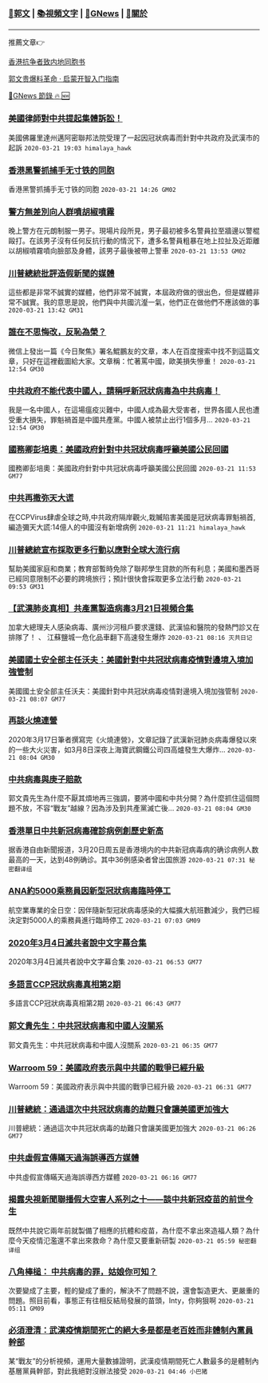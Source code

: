 ###  [:eagle:郭文](https://github.com/ourhimalayas/txt) | [:books:視頻文字](https://github.com/ourhimalayas/txt/blob/master/content/README.md) | [:newspaper:GNews](https://github.com/ourhimalayas/txt/blob/master/content/gnews/README.md) | [:pray:關於](https://github.com/ourhimalayas/home/tree/master/about)
---

推薦文章:point_right:

[香港抗争者致内地同胞书](https://github.com/ourhimalayas/news/blob/master/2019/08/a_letter_from_the_hong_kong_people.md)

[郭文贵爆料革命 · 启蒙开智入门指南](https://github.com/ourhimalayas/txt/issues/1)

[:newspaper:GNews 節錄 :fire: :new:](https://github.com/ourhimalayas/txt/blob/master/content/gnews/README.md) 



### [美國律師對中共提起集體訴訟！](/content/gnews/1/README.md)

美國佛羅里達州邁阿密聯邦法院受理了一起因冠狀病毒而針對中共政府及武漢市的起訴  `2020-03-21 19:03 himalaya_hawk`

### [香港黑警抓捕手无寸铁的同胞](/content/gnews/2/README.md)

香港黑警抓捕手无寸铁的同胞  `2020-03-21 14:26 GM02`

### [警方無差別向人群噴胡椒噴霧](/content/gnews/3/README.md)

晚上警方在元朗制服一男子。現場片段所見，男子最初被多名警員拉至牆邊以警棍毆打。在該男子沒有任何反抗行動的情況下，遭多名警員粗暴在地上拉扯及近距離以胡椒噴霧噴向臉部及身體，該男子最後被帶上警車  `2020-03-21 13:53 GM02`

### [川普總統批評造假新聞的媒體](/content/gnews/4/README.md)

這些都是非常不誠實的媒體，他們非常不誠實，本屆政府做的很出色，但是媒體非常不誠實。我的意思是說，他們與中共國沆瀣一氣，他們正在做他們不應該做的事  `2020-03-21 13:42 GM31`

### [誰在不思悔改，反恥為榮？](/content/gnews/5/README.md)

微信上發出一篇《今日聚焦》署名鯤鵬友的文章，本人在百度搜索中找不到這篇文章，只好在這裡截圖給大家。文章稱：忙著罵中國，歐美損失慘重！  `2020-03-21 12:54 GM30`

### [中共政府不能代表中國人，請稱呼新冠狀病毒為中共病毒！](/content/gnews/6/README.md)

我是一名中國人，在這場瘟疫災難中，中國人成為最大受害者，世界各國人民也遭受重大損失，罪魁禍首是中國共產黨。中國人被禁止出行1個多月...  `2020-03-21 12:54 GM30`

### [國務卿彭培奧：美國政府針對中共冠狀病毒呼籲美國公民回國](/content/gnews/7/README.md)

國務卿彭培奧：美國政府針對中共冠狀病毒呼籲美國公民回國  `2020-03-21 11:53 GM77`

### [中共再撒弥天大谎](/content/gnews/8/README.md)

在CCPVirus肆虐全球之時,中共政府隔岸觀火,栽贓陷害美國是冠狀病毒罪魁禍首,編造彌天大謊:14億人的中國沒有新增病例  `2020-03-21 11:21 himalaya_hawk`

### [川普總統宣布採取更多行動以應對全球大流行病](/content/gnews/9/README.md)

幫助美國家庭和商業；教育部暫時免除了聯邦學生貸款的所有利息；美國和墨西哥已經同意限制不必要的跨境旅行；預計很快會採取更多立法行動  `2020-03-21 09:53 GM31`

### [【武漢肺炎真相】共產黨製造病毒3月21日視頻合集](/content/gnews/10/README.md)

加拿大總理夫人感染病毒、廣州沙河租戶要求還錢、武漢協和醫院的發熱門診又在排隊了！ 、 江蘇鹽城一危化品車翻下高速發生爆炸  `2020-03-21 08:16 灭共日记`

### [美國國土安全部主任沃夫：美國針對中共冠狀病毒疫情對邊境入境加強管制](/content/gnews/11/README.md)

美國國土安全部主任沃夫：美國針對中共冠狀病毒疫情對邊境入境加強管制  `2020-03-21 08:07 GM77`

### [再談火燒連營](/content/gnews/12/README.md)

2020年3月17日筆者撰寫完《火燒連營》，文章記錄了武漢新冠肺炎病毒爆發以來的一些大火災害，如3月8日深夜上海寶武鋼鐵公司四高爐發生大爆炸...  `2020-03-21 08:04 GM30`

### [中共病毒與庚子賠款](/content/gnews/13/README.md)

郭文貴先生為什麼不厭其煩地再三強調，要將中國和中共分開？為什麼抓住這個問題不放，不容“戰友”越線？因為涉及到共產黨滅亡後...  `2020-03-21 08:04 GM30`

### [香港單日中共新冠病毒確診病例創歷史新高](/content/gnews/14/README.md)

据香港自由新聞报道，3月20日周五是香港境内的中共新冠病毒病的确诊病例人数最高的一天，达到48例确诊。其中36例感染者曾出国旅游  `2020-03-21 07:31 秘密翻译组`

### [ANA約5000乘務員因新型冠狀病毒臨時停工](/content/gnews/15/README.md)

航空業專業的全日空：因伴隨新型冠狀病毒感染的大幅擴大航班數減少，我們已經決定對5000人的乘務員進行臨時停工  `2020-03-21 07:03 GM09`

### [2020年3月4日滅共者說中文字幕合集](/content/gnews/16/README.md)

2020年3月4日滅共者說中文字幕合集  `2020-03-21 06:53 GM77`

### [多語言CCP冠狀病毒真相第2期](/content/gnews/17/README.md)

多語言CCP冠狀病毒真相第2期  `2020-03-21 06:43 GM77`

### [郭文貴先生：中共冠狀病毒和中國人沒關系](/content/gnews/18/README.md)

郭文貴先生：中共冠狀病毒和中國人沒關系  `2020-03-21 06:35 GM77`

### [Warroom 59：美國政府表示與中共國的戰爭已經升級](/content/gnews/19/README.md)

Warroom 59：美國政府表示與中共國的戰爭已經升級  `2020-03-21 06:31 GM77`

### [川普總統：通過這次中共冠狀病毒的劫難只會讓美國更加強大](/content/gnews/20/README.md)

川普總統：通過這次中共冠狀病毒的劫難只會讓美國更加強大  `2020-03-21 06:26 GM77`

### [中共虛假宣傳瞞天過海誤導西方媒體](/content/gnews/21/README.md)

中共虛假宣傳瞞天過海誤導西方媒體  `2020-03-21 06:16 GM77`

### [揭露央視新聞聯播假大空害人系列之十——談中共新冠疫苗的前世今生](/content/gnews/22/README.md)

既然中共說它兩年前就製備了相應的抗體和疫苗，為什麼不拿出來造福人類？為什麼今天疫情氾濫還不拿出來救命？為什麼又要重新研製  `2020-03-21 05:59 秘密翻译组`

### [八角棒槌： 中共病毒的罪，姑娘你可知？](/content/gnews/23/README.md)

次要變成了主要，輕的變成了重的，解決不了問題不說，還會製造更大、更嚴重的問題。照目前看，事態正有往相反結局發展的苗頭，Inty，你夠狠啊  `2020-03-21 05:11 GM09`

### [必須澄清：武漢疫情期間死亡的絕大多是都是老百姓而非體制內黨員幹部](/content/gnews/24/README.md)

某“戰友”的分析視頻，運用大量數據證明，武漢疫情期間死亡人數最多的是體制內基層黨員幹部，對此我絕對沒辦法接受  `2020-03-21 04:46 小巴猪`

